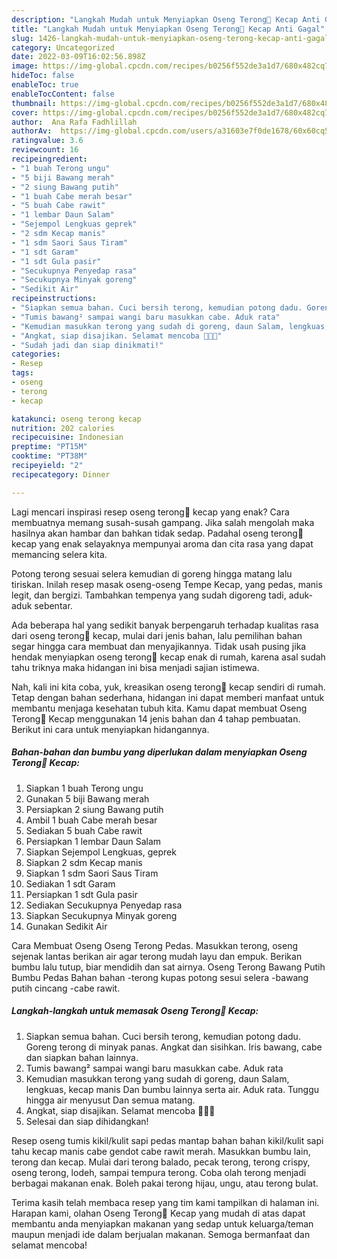 ```yaml
---
description: "Langkah Mudah untuk Menyiapkan Oseng Terong🍆 Kecap Anti Gagal"
title: "Langkah Mudah untuk Menyiapkan Oseng Terong🍆 Kecap Anti Gagal"
slug: 1426-langkah-mudah-untuk-menyiapkan-oseng-terong-kecap-anti-gagal
category: Uncategorized
date: 2022-03-09T16:02:56.898Z
image: https://img-global.cpcdn.com/recipes/b0256f552de3a1d7/680x482cq70/oseng-terong-kecap-foto-resep-utama.jpg
hideToc: false
enableToc: true
enableTocContent: false
thumbnail: https://img-global.cpcdn.com/recipes/b0256f552de3a1d7/680x482cq70/oseng-terong-kecap-foto-resep-utama.jpg
cover: https://img-global.cpcdn.com/recipes/b0256f552de3a1d7/680x482cq70/oseng-terong-kecap-foto-resep-utama.jpg
author:  Ana Rafa Fadhlillah
authorAv:  https://img-global.cpcdn.com/users/a31603e7f0de1678/60x60cq50/avatar.jpg
ratingvalue: 3.6
reviewcount: 16
recipeingredient:
- "1 buah Terong ungu"
- "5 biji Bawang merah"
- "2 siung Bawang putih"
- "1 buah Cabe merah besar"
- "5 buah Cabe rawit"
- "1 lembar Daun Salam"
- "Sejempol Lengkuas geprek"
- "2 sdm Kecap manis"
- "1 sdm Saori Saus Tiram"
- "1 sdt Garam"
- "1 sdt Gula pasir"
- "Secukupnya Penyedap rasa"
- "Secukupnya Minyak goreng"
- "Sedikit Air"
recipeinstructions:
- "Siapkan semua bahan. Cuci bersih terong, kemudian potong dadu. Goreng terong di minyak panas. Angkat dan sisihkan. Iris bawang, cabe dan siapkan bahan lainnya."
- "Tumis bawang² sampai wangi baru masukkan cabe. Aduk rata"
- "Kemudian masukkan terong yang sudah di goreng, daun Salam, lengkuas, kecap manis Dan bumbu lainnya serta air. Aduk rata. Tunggu hingga air menyusut Dan semua matang."
- "Angkat, siap disajikan. Selamat mencoba 🤩🤩🤩"
- "Sudah jadi dan siap dinikmati!"
categories:
- Resep
tags:
- oseng
- terong
- kecap

katakunci: oseng terong kecap 
nutrition: 202 calories
recipecuisine: Indonesian
preptime: "PT15M"
cooktime: "PT38M"
recipeyield: "2"
recipecategory: Dinner

---
```



Lagi mencari inspirasi resep oseng terong🍆 kecap yang enak? Cara membuatnya memang susah-susah gampang. Jika salah mengolah maka hasilnya akan hambar dan bahkan tidak sedap. Padahal oseng terong🍆 kecap yang enak selayaknya mempunyai aroma dan cita rasa yang dapat memancing selera kita.


Potong terong sesuai selera kemudian di goreng hingga matang lalu tiriskan. Inilah resep masak oseng-oseng Tempe Kecap, yang pedas, manis legit, dan bergizi. Tambahkan tempenya yang sudah digoreng tadi, aduk-aduk sebentar.

Ada beberapa hal yang sedikit banyak berpengaruh terhadap kualitas rasa dari oseng terong🍆 kecap, mulai dari jenis bahan, lalu pemilihan bahan segar hingga cara membuat dan menyajikannya. Tidak usah pusing jika hendak menyiapkan oseng terong🍆 kecap enak di rumah, karena asal sudah tahu triknya maka hidangan ini bisa menjadi sajian istimewa.


Nah, kali ini kita coba, yuk, kreasikan oseng terong🍆 kecap sendiri di rumah. Tetap dengan bahan sederhana, hidangan ini dapat memberi manfaat untuk membantu menjaga kesehatan tubuh kita. Kamu dapat membuat Oseng Terong🍆 Kecap menggunakan 14 jenis bahan dan 4 tahap pembuatan. Berikut ini cara untuk menyiapkan hidangannya.

<!--inarticleads1-->

##### Bahan-bahan dan bumbu yang diperlukan dalam menyiapkan Oseng Terong🍆 Kecap:

1. Siapkan 1 buah Terong ungu
1. Gunakan 5 biji Bawang merah
1. Persiapkan 2 siung Bawang putih
1. Ambil 1 buah Cabe merah besar
1. Sediakan 5 buah Cabe rawit
1. Persiapkan 1 lembar Daun Salam
1. Siapkan Sejempol Lengkuas, geprek
1. Siapkan 2 sdm Kecap manis
1. Siapkan 1 sdm Saori Saus Tiram
1. Sediakan 1 sdt Garam
1. Persiapkan 1 sdt Gula pasir
1. Sediakan Secukupnya Penyedap rasa
1. Siapkan Secukupnya Minyak goreng
1. Gunakan Sedikit Air


Cara Membuat Oseng Oseng Terong Pedas. Masukkan terong, oseng sejenak lantas berikan air agar terong mudah layu dan empuk. Berikan bumbu lalu tutup, biar mendidih dan sat airnya. Oseng Terong Bawang Putih Bumbu Pedas Bahan bahan -terong kupas potong sesui selera -bawang putih cincang -cabe rawit. 

<!--inarticleads2-->

##### Langkah-langkah untuk memasak Oseng Terong🍆 Kecap:

1. Siapkan semua bahan. Cuci bersih terong, kemudian potong dadu. Goreng terong di minyak panas. Angkat dan sisihkan. Iris bawang, cabe dan siapkan bahan lainnya.
1. Tumis bawang² sampai wangi baru masukkan cabe. Aduk rata
1. Kemudian masukkan terong yang sudah di goreng, daun Salam, lengkuas, kecap manis Dan bumbu lainnya serta air. Aduk rata. Tunggu hingga air menyusut Dan semua matang.
1. Angkat, siap disajikan. Selamat mencoba 🤩🤩🤩
1. Selesai dan siap dihidangkan!

Resep oseng tumis kikil/kulit sapi pedas mantap bahan bahan kikil/kulit sapi tahu kecap manis cabe gendot cabe rawit merah. Masukkan bumbu lain, terong dan kecap. Mulai dari terong balado, pecak terong, terong crispy, oseng terong, lodeh, sampai tempura terong. Coba olah terong menjadi berbagai makanan enak. Boleh pakai terong hijau, ungu, atau terong bulat. 

Terima kasih telah membaca resep yang tim kami tampilkan di halaman ini. Harapan kami, olahan Oseng Terong🍆 Kecap yang mudah di atas dapat membantu anda menyiapkan makanan yang sedap untuk keluarga/teman maupun menjadi ide dalam berjualan makanan. Semoga bermanfaat dan selamat mencoba!
